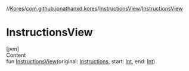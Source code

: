 //[Kores](../../index.md)/[com.github.jonathanxd.kores](../index.md)/[InstructionsView](index.md)/[InstructionsView](-instructions-view.md)



# InstructionsView  
[jvm]  
Content  
fun [InstructionsView](-instructions-view.md)(original: [Instructions](../-instructions/index.md), start: [Int](https://kotlinlang.org/api/latest/jvm/stdlib/kotlin/-int/index.html), end: [Int](https://kotlinlang.org/api/latest/jvm/stdlib/kotlin/-int/index.html))  



